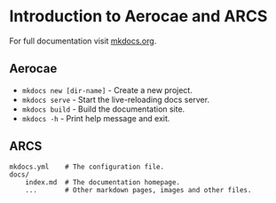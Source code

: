 # Introduction to Aerocae and ARCS

For full documentation visit [mkdocs.org](https://www.mkdocs.org).

## Aerocae

* `mkdocs new [dir-name]` - Create a new project.
* `mkdocs serve` - Start the live-reloading docs server.
* `mkdocs build` - Build the documentation site.
* `mkdocs -h` - Print help message and exit.

## ARCS

    mkdocs.yml    # The configuration file.
    docs/
        index.md  # The documentation homepage.
        ...       # Other markdown pages, images and other files.
